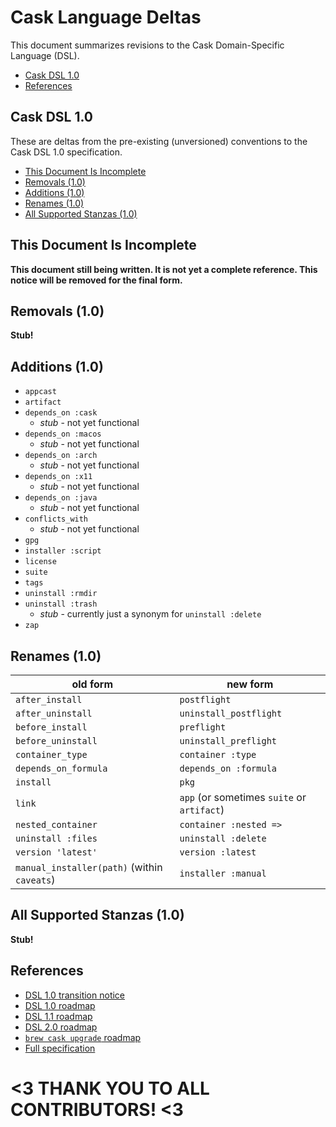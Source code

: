 # Cask Language Deltas

This document summarizes revisions to the Cask Domain-Specific Language (DSL).

 * [Cask DSL 1.0](#cask-dsl-10)
 * [References](#references)


## Cask DSL 1.0

These are deltas from the pre-existing (unversioned) conventions to the
Cask DSL 1.0 specification.

 * [This Document Is Incomplete](#this-document-is-incomplete)
 * [Removals (1.0)](#removals-10)
 * [Additions (1.0)](#additions-10)
 * [Renames (1.0)](#renames-10)
 * [All Supported Stanzas (1.0)](#all-supported-stanzas-10)


## This Document Is Incomplete

**This document still being written.  It is not yet a complete reference.
This notice will be removed for the final form.**


## Removals (1.0)

**Stub!**


## Additions (1.0)

 * `appcast`
 * `artifact`
 * `depends_on :cask`
   * *stub* - not yet functional
 * `depends_on :macos`
   * *stub* - not yet functional
 * `depends_on :arch`
   * *stub* - not yet functional
 * `depends_on :x11`
   * *stub* - not yet functional
 * `depends_on :java`
   * *stub* - not yet functional
 * `conflicts_with`
   * *stub* - not yet functional
 * `gpg`
 * `installer :script`
 * `license`
 * `suite`
 * `tags`
 * `uninstall :rmdir`
 * `uninstall :trash`
   * *stub* - currently just a synonym for `uninstall :delete`
 * `zap`


## Renames (1.0)

| old form                                    | new form
| ------------------------------------------- |----------------
| `after_install`                             | `postflight`
| `after_uninstall`                           | `uninstall_postflight`
| `before_install`                            | `preflight`
| `before_uninstall`                          | `uninstall_preflight`
| `container_type`                            | `container :type`
| `depends_on_formula`                        | `depends_on :formula`
| `install`                                   | `pkg`
| `link`                                      | `app` (or sometimes `suite` or `artifact`)
| `nested_container`                          | `container :nested =>`
| `uninstall :files`                          | `uninstall :delete`
| `version 'latest'`                          | `version :latest`
| `manual_installer(path)` (within `caveats`) | `installer :manual`


## All Supported Stanzas (1.0)

**Stub!**


## References

 * [DSL 1.0 transition notice](https://github.com/caskroom/homebrew-cask/issues/5890)
 * [DSL 1.0 roadmap](https://github.com/caskroom/homebrew-cask/issues/4688)
 * [DSL 1.1 roadmap](https://github.com/caskroom/homebrew-cask/issues/5586)
 * [DSL 2.0 roadmap](https://github.com/caskroom/homebrew-cask/issues/5592)
 * [`brew cask upgrade` roadmap](https://github.com/caskroom/homebrew-cask/issues/4678)
 * [Full specification](CASK_LANGUAGE_REFERENCE.md)

# <3 THANK YOU TO ALL CONTRIBUTORS! <3

